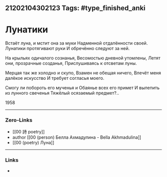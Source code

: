 21202104302123
Tags: #type_finished_anki 
---
# Лунатики

Встаёт луна, и мстит она за муки 
Надменной отдалённости своей. 
Лунатики протягивают руки 
И обречённо следуют за ней.

На крыльях одичалого сознанья, 
Весомостью дневной утомлены, 
Летят они, прозрачные созданья, 
Прислушиваясь к отсветам луны.

Мерцая так же холодно и скупо, 
Взамен не обещая ничего, 
Влечёт меня далёкое искусство 
И требует согласья моего.

Смогу ли побороть его мученья и
Обаянье всех его примет 
И вылепить из лунного свеченья 
Тяжёлый осязаемый предмет?..

1958

---
### Zero-Links
- [[00 詩 poetry]]
- author [[00 (person) Белла Ахмадулина - Bella Akhmadulina]]
- [[00 (poetry) Луна]]
---
### Links
-